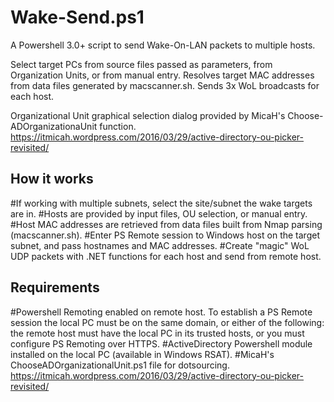 # Wake-Send.ps1
A Powershell 3.0+ script to send Wake-On-LAN packets to multiple hosts.

Select target PCs from source files passed as parameters, from Organization Units, or from manual entry. Resolves target MAC addresses
from data files generated by macscanner.sh. Sends 3x WoL broadcasts for each host.

Organizational Unit graphical selection dialog provided by MicaH's Choose-ADOrganizationaUnit function. https://itmicah.wordpress.com/2016/03/29/active-directory-ou-picker-revisited/

## How it works ##
#If working with multiple subnets, select the site/subnet the wake targets are in.
#Hosts are provided by input files, OU selection, or manual entry.
#Host MAC addresses are retrieved from data files built from Nmap parsing (macscanner.sh).
#Enter PS Remote session to Windows host on the target subnet, and pass hostnames and MAC addresses.
#Create "magic" WoL UDP packets with .NET functions for each host and send from remote host.

## Requirements ##
#Powershell Remoting enabled on remote host. To establish a PS Remote session the local PC must be on the same domain, or either of the following: the remote host must have the local PC in its trusted hosts, or you must configure PS Remoting over HTTPS.
#ActiveDirectory Powershell module installed on the local PC (available in Windows RSAT).
#MicaH's ChooseADOrganizationalUnit.ps1 file for dotsourcing. https://itmicah.wordpress.com/2016/03/29/active-directory-ou-picker-revisited/
